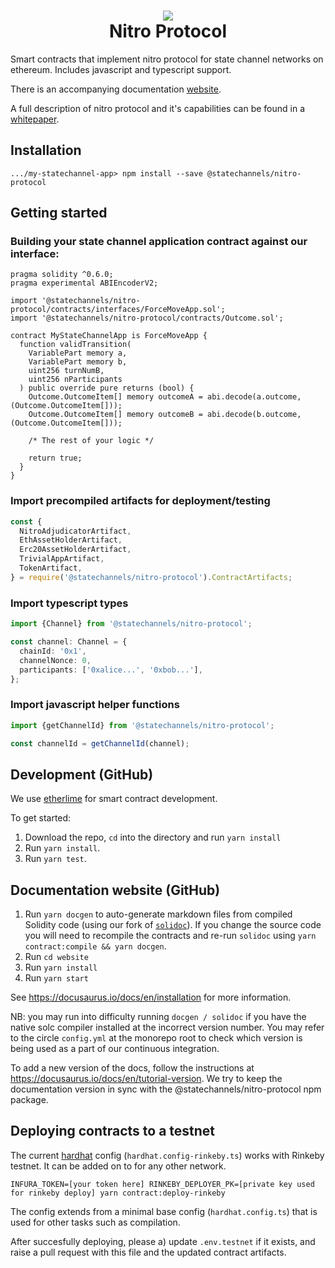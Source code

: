 <h1 align="center">
<div><img src="https://protocol.statechannels.org/img/favicon.ico"> </div>
Nitro Protocol
</h1>

Smart contracts that implement nitro protocol for state channel networks on ethereum. Includes javascript and typescript support.

There is an accompanying documentation [website](https://protocol.statechannels.org/).

A full description of nitro protocol and it's capabilities can be found in a [whitepaper](https://eprint.iacr.org/2019/219).

## Installation

```
.../my-statechannel-app> npm install --save @statechannels/nitro-protocol
```

## Getting started

### Building your state channel application contract against our interface:

```solidity
pragma solidity ^0.6.0;
pragma experimental ABIEncoderV2;

import '@statechannels/nitro-protocol/contracts/interfaces/ForceMoveApp.sol';
import '@statechannels/nitro-protocol/contracts/Outcome.sol';

contract MyStateChannelApp is ForceMoveApp {
  function validTransition(
    VariablePart memory a,
    VariablePart memory b,
    uint256 turnNumB,
    uint256 nParticipants
  ) public override pure returns (bool) {
    Outcome.OutcomeItem[] memory outcomeA = abi.decode(a.outcome, (Outcome.OutcomeItem[]));
    Outcome.OutcomeItem[] memory outcomeB = abi.decode(b.outcome, (Outcome.OutcomeItem[]));

    /* The rest of your logic */

    return true;
  }
}
```

### Import precompiled artifacts for deployment/testing

```typescript
const {
  NitroAdjudicatorArtifact,
  EthAssetHolderArtifact,
  Erc20AssetHolderArtifact,
  TrivialAppArtifact,
  TokenArtifact,
} = require('@statechannels/nitro-protocol').ContractArtifacts;
```

### Import typescript types

```typescript
import {Channel} from '@statechannels/nitro-protocol';

const channel: Channel = {
  chainId: '0x1',
  channelNonce: 0,
  participants: ['0xalice...', '0xbob...'],
};
```

### Import javascript helper functions

```typescript
import {getChannelId} from '@statechannels/nitro-protocol';

const channelId = getChannelId(channel);
```

## Development (GitHub)

We use [etherlime](https://etherlime.gitbook.io/) for smart contract development.

To get started:

1. Download the repo, `cd` into the directory and run `yarn install`
2. Run `yarn install`.
3. Run `yarn test`.

## Documentation website (GitHub)

1. Run `yarn docgen` to auto-generate markdown files from compiled Solidity code (using our fork of [`solidoc`](https://github.com/statechannels/solidoc)). If you change the source code you will need to recompile the contracts and re-run `solidoc` using `yarn contract:compile && yarn docgen`.
2. Run `cd website`
3. Run `yarn install`
4. Run `yarn start`

See https://docusaurus.io/docs/en/installation for more information.

NB: you may run into difficulty running `docgen / solidoc` if you have the native solc compiler installed at the incorrect version number. You may refer to the circle `config.yml` at the monorepo root to check which version is being used as a part of our continuous integration.

To add a new version of the docs, follow the instructions at https://docusaurus.io/docs/en/tutorial-version. We try to keep the documentation version in sync with the @statechannels/nitro-protocol npm package.

## Deploying contracts to a testnet

The current [hardhat](https://www.npmjs.com/package/hardhat-deploy) config (`hardhat.config-rinkeby.ts`) works with Rinkeby testnet. It can be added on to for any other network.

```
INFURA_TOKEN=[your token here] RINKEBY_DEPLOYER_PK=[private key used for rinkeby deploy] yarn contract:deploy-rinkeby
```

The config extends from a minimal base config (`hardhat.config.ts`) that is used for other tasks such as compilation.

After succesfully deploying, please  a) update `.env.testnet` if it exists, and raise a pull request with this file and the updated contract artifacts.
